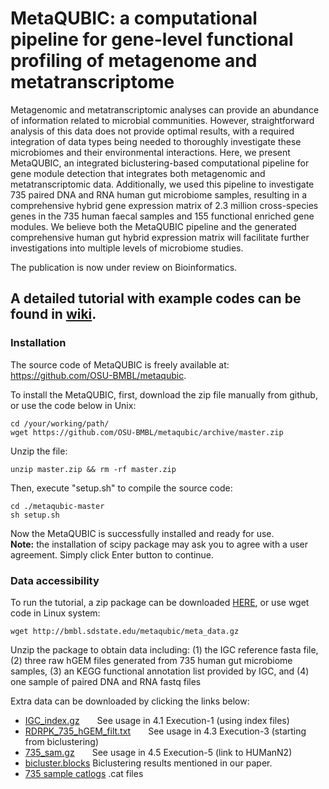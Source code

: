 # MetaQUBIC: a computational pipeline for gene-level functional profiling of metagenome and metatranscriptome 

Metagenomic and metatranscriptomic analyses can provide an abundance of information related to microbial communities. However, straightforward analysis of this data does not provide optimal results, with a required integration of data types being needed to thoroughly investigate these microbiomes and their environmental interactions. Here, we present MetaQUBIC, an integrated biclustering-based computational pipeline for gene module detection that integrates both metagenomic and metatranscriptomic data.  Additionally, we used this pipeline to investigate 735 paired DNA and RNA human gut microbiome samples, resulting in a comprehensive hybrid gene expression matrix of 2.3 million cross-species genes in the 735 human faecal samples and 155 functional enriched gene modules. We believe both the MetaQUBIC pipeline and the generated comprehensive human gut hybrid expression matrix will facilitate further investigations into multiple levels of microbiome studies.

The publication is now under review on Bioinformatics.

## A detailed tutorial with example codes can be found in [wiki](https://github.com/OSU-BMBL/metaqubic/wiki). 

### Installation
The source code of MetaQUBIC is freely available at: https://github.com/OSU-BMBL/metaqubic. 

To install the MetaQUBIC, first, download the zip file manually from github, or use the code below in Unix:
```{r,engine='bash',eval=FALSE, download}
cd /your/working/path/
wget https://github.com/OSU-BMBL/metaqubic/archive/master.zip
```
Unzip the file:
```{r,engine='bash',eval=FALSE, unzip}
unzip master.zip && rm -rf master.zip
```

Then, execute "setup.sh" to compile the source code:
```{r,engine='bash',eval=FALSE, sh}
cd ./metaqubic-master
sh setup.sh
```
Now the MetaQUBIC is successfully installed and ready for use. \
<b>Note:</b> the installation of scipy package may ask you to agree with a user agreement. Simply click Enter button to continue.

### Data accessibility 
To run the tutorial, a zip package can be downloaded [HERE](http://bmbl.sdstate.edu/metaqubic/meta_data.gz), or use wget code in Linux system:
```{r,engine='bash',eval=FALSE}
wget http://bmbl.sdstate.edu/metaqubic/meta_data.gz
```
Unzip the package to obtain data including: 
(1) the IGC reference fasta file, 
(2) three raw hGEM files generated from 735 human gut microbiome samples, 
(3) an KEGG functional annotation list provided by IGC, and 
(4) one sample of paired DNA and RNA fastq files

Extra data can be downloaded by clicking the links below:
* [IGC_index.gz](http://bmbl.sdstate.edu/metaqubic/IGC_index/)  See usage in 4.1 Execution-1 (using index files)
* [RDRPK_735_hGEM_filt.txt](http://bmbl.sdstate.edu/metaqubic/RDRPK_735_hGEM_filt.txt/)  See usage in 4.3 Execution-3 (starting from biclustering)
* [735_sam.gz]()  See usage in 4.5 Execution-5 (link to HUManN2)
* [bicluster.blocks]()  Biclustering results mentioned in our paper.
* [735 sample catlogs](http://bmbl.sdstate.edu/metaqubic/735_catalogs/)    .cat files


